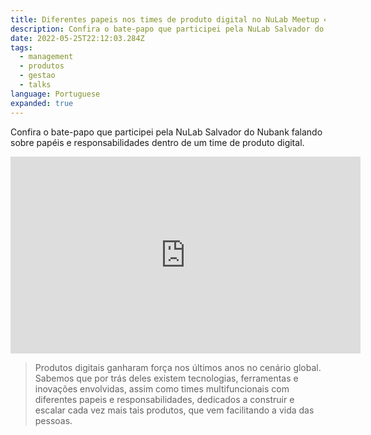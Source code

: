 ```yaml
---
title: Diferentes papeis nos times de produto digital no NuLab Meetup 4
description: Confira o bate-papo que participei pela NuLab Salvador do Nubank falando sobre papéis e responsabilidades dentro de um time de produto digital.
date: 2022-05-25T22:12:03.284Z
tags:
  - management
  - produtos
  - gestao
  - talks
language: Portuguese
expanded: true
---
```


Confira o bate-papo que participei pela NuLab Salvador do Nubank falando sobre papéis e responsabilidades dentro de um time de produto digital.

<iframe
  width="560"
  height="315"
  data-testid="youtube-player"
  src="https://www.youtube.com/embed/8PT41NUlSVY"
  title="YouTube video player"
  frameBorder="0"
  allow="accelerometer; autoplay; clipboard-write; encrypted-media; gyroscope; picture-in-picture"
  allowFullScreen></iframe>

> Produtos digitais ganharam força nos últimos anos no cenário global. Sabemos que por trás deles existem tecnologias, ferramentas e inovações envolvidas, assim como times multifuncionais com diferentes papeis e responsabilidades, dedicados a construir e escalar cada vez mais tais produtos, que vem facilitando a vida das pessoas.

